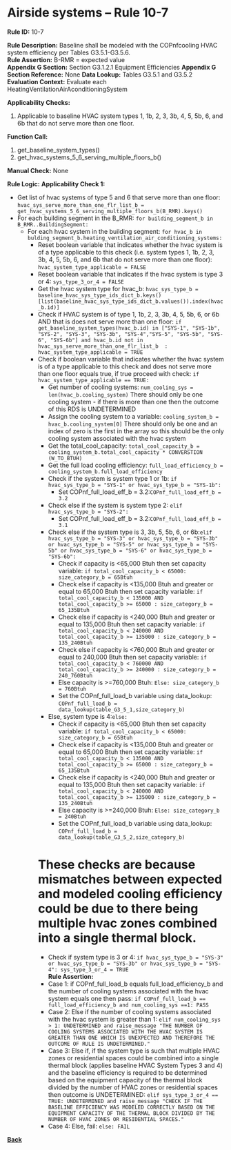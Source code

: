 # Airside systems – Rule 10-7

**Rule ID:** 10-7
 
**Rule Description:** Baseline shall be modeled with the COPnfcooling HVAC system efficiency per Tables G3.5.1-G3.5.6.    
**Rule Assertion:** B-RMR = expected value                                           
**Appendix G Section:** Section G3.1.2.1 Equipment Efficiencies
**Appendix G Section Reference:** None
**Data Lookup:** Tables G3.5.1 and G3.5.2
**Evaluation Context:** Evaluate each HeatingVentilationAirAconditioningSystem  

**Applicability Checks:** 

1. Applicable to baseline HVAC system types 1, 1b, 2, 3, 3b, 4, 5, 5b, 6, and 6b that do not serve more than one floor.  

**Function Call:** 

1. get_baseline_system_types()
2. get_hvac_systems_5_6_serving_multiple_floors_b()

**Manual Check:** None

**Rule Logic:**
**Applicability Check 1:** 
- Get list of hvac systems of type 5 and 6 that serve more than one floor: `hvac_sys_serve_more_than_one_flr_list_b = get_hvac_systems_5_6_serving_multiple_floors_b(B_RMR).keys()`
- For each building segment in the B_RMR: `for building_segment_b in B_RMR..BuildingSegment:`
    - For each hvac system in the building segment: `for hvac_b in bulding_segment_b.heating_ventilation_air_conditioning_systems:`
        - Reset boolean variable that indicates whether the hvac system is of a type applicable to this check (i.e. system types 1, 1b, 2, 3, 3b, 4, 5, 5b, 6, and 6b that do not serve more than one floor): `hvac_system_type_applicable = FALSE`
        - Reset boolean variable that indicates if the hvac system is type 3 or 4: `sys_type_3_or_4 = FALSE`
        - Get the hvac system type for hvac_b: `hvac_sys_type_b = baseline_hvac_sys_type_ids_dict_b.keys()[list(baseline_hvac_sys_type_ids_dict_b.values()).index(hvac_b.id)]`
        - Check if HVAC system is of type 1, 1b, 2, 3, 3b, 4, 5, 5b, 6, or 6b AND that is does not serve more than one floor: `if get_baseline_system_types(hvac_b.id) in ["SYS-1", "SYS-1b", "SYS-2", "SYS-3", "SYS-3b", "SYS-4","SYS-5", "SYS-5b", "SYS-6", "SYS-6b"] and hvac_b.id not in hvac_sys_serve_more_than_one_flr_list_b  : hvac_system_type_applicable = TRUE`
        - Check if boolean variable that indicates whether the hvac system is of a type applicable to this check and does not serve more than one floor equals true, if true proceed with check: `if hvac_system_type_applicable == TRUE:`    
            - Get number of cooling systems: `num_cooling_sys = len(hvac_b.cooling_system)` There should only be one cooling system - if there is more than one then the outcome of this RDS is UNDETERMINED
            - Assign the cooling system to a variable: `cooling_system_b = hvac_b.cooling_system[0]` There should only be one and an index of zero is the first in the array so this should be the only cooling system associated with the hvac system
            - Get the total_cool_capacity: `total_cool_capacity_b = cooling_system_b.total_cool_capacity * CONVERSTION (W_TO_BTUH)`
            - Get the full load cooling efficiency: `full_load_efficiency_b = cooling_system_b.full_load_efficiency`
            - Check if the system is system type 1 or 1b: `if hvac_sys_type_b = "SYS-1" or hvac_sys_type_b = "SYS-1b":`
                - Set COPnf_full_load_eff_b = 3.2:`COPnf_full_load_eff_b = 3.2`
            - Check else if the system is system type 2: `elif hvac_sys_type_b = "SYS-2":`
                - Set COPnf_full_load_eff_b = 3.2:`COPnf_full_load_eff_b = 3.1`
            - Check else if the system type is 3, 3b, 5, 5b, 6, or 6b:`elif hvac_sys_type_b = "SYS-3" or hvac_sys_type_b = "SYS-3b" or hvac_sys_type_b = "SYS-5" or hvac_sys_type_b = "SYS-5b" or hvac_sys_type_b = "SYS-6" or hvac_sys_type_b = "SYS-6b":`
                - Check if capacity is <65,000 Btuh then set capacity variable: `if total_cool_capacity_b < 65000: size_category_b = 65Btuh`
                - Check else if capacity is <135,000 Btuh and greater or equal to 65,000 Btuh then set capacity variable: `if total_cool_capacity_b < 135000 AND total_cool_capacity_b >= 65000 : size_category_b = 65_135Btuh`
                - Check else if capacity is <240,000 Btuh and greater or equal to 135,000 Btuh then set capacity variable: `if total_cool_capacity_b < 240000 AND total_cool_capacity_b >= 135000 : size_category_b = 135_240Btuh`
                - Check else if capacity is <760,000 Btuh and greater or equal to 240,000 Btuh then set capacity variable: `if total_cool_capacity_b < 760000 AND total_cool_capacity_b >= 240000 : size_category_b = 240_760Btuh`
                - Else capacity is >=760,000 Btuh: `Else: size_category_b = 760Btuh`
                - Set the COPnf_full_load_b variable using data_lookup: `COPnf_full_load_b = data_lookup(table_G3_5_1,size_category_b)`
            - Else, system type is 4:`else:` 
                - Check if capacity is <65,000 Btuh then set capacity variable: `if total_cool_capacity_b < 65000: size_category_b = 65Btuh`
                - Check else if capacity is <135,000 Btuh and greater or equal to 65,000 Btuh then set capacity variable: `if total_cool_capacity_b < 135000 AND total_cool_capacity_b >= 65000 : size_category_b = 65_135Btuh`
                - Check else if capacity is <240,000 Btuh and greater or equal to 135,000 Btuh then set capacity variable: `if total_cool_capacity_b < 240000 AND total_cool_capacity_b >= 135000 : size_category_b = 135_240Btuh`
                - Else capacity is >=240,000 Btuh: `Else: size_category_b = 240Btuh`
                - Set the COPnf_full_load_b variable using data_lookup: `COPnf_full_load_b = data_lookup(table_G3_5_2,size_category_b)`
            # These checks are because mismatches between expected and modeled cooling efficiency could be due to there being multiple hvac zones combined into a single thermal block.
            - Check if system type is 3 or 4: `if hvac_sys_type_b = "SYS-3" or hvac_sys_type_b = "SYS-3b" or hvac_sys_type_b = "SYS-4": sys_type_3_or_4 = TRUE`                                      
            **Rule Assertion:**
            - Case 1: if COPnf_full_load_b equals full_load_efficiency_b and the number of cooling systems associated with the hvac system equals one then pass: `if COPnf_full_load_b == full_load_efficiency_b and num_cooling_sys ==1: PASS`
            - Case 2: Else if the number of cooling systems associated with the hvac system is greater than 1: `elif num_cooling_sys > 1: UNDETERMINED and raise_message "THE NUMBER OF COOLING SYSTEMS ASSOCIATED WITH THE HVAC SYSTEM IS GREATER THAN ONE WHICH IS UNEXPECTED AND THEREFORE THE OUTCOME OF RULE IS UNDETERMINED."`
            - Case 3: Else if, if the system type is such that multiple HVAC zones or residential spaces could be combined into a single thermal block (applies baseline HVAC System Types 3 and 4) and the baseline efficiency is required to be determined based on the  equipment capacity of the thermal block divided by the number of HVAC zones or residential spaces then outcome is UNDETERMINED: `elif sys_type_3_or_4 == TRUE: UNDETERMINED and raise_message "CHECK IF THE BASELINE EFFICIENCY WAS MODELED CORRECTLY BASED ON THE EQUIPMENT CAPACITY OF THE THERMAL BLOCK DIVIDED BY THE NUMBER OF HVAC ZONES OR RESIDENTIAL SPACES."`
            - Case 4: Else, fail: `else: FAIL`


 **[Back](../_toc.md)**